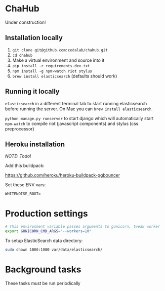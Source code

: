 # ChaHub

Under construction!


## Installation locally

1. `git clone git@github.com:codalab/chahub.git`
1. `cd chahub`
1. Make a virtual environment and source into it
1. `pip install -r requirements.dev.txt`
1. `npm install -g npm-watch riot stylus`
1. `brew install elasticsearch` (defaults should work)


## Running it locally


`elasticsearch` in a different terminal tab to start running elasticsearch before running the server. On Mac you can `brew install elasticsearch`.

`python manage.py runserver` to start django which will automatically start `npm-watch` to compile riot (javascript components) and stylus (css preprocessor)


## Heroku installation

_NOTE: Todo!_

Add this buildpack:

https://github.com/heroku/heroku-buildpack-pgbouncer

Set these ENV vars:

```
WHITENOISE_ROOT=
```

# Production settings


```bash
# This environment variable passes arguments to gunicorn, tweak worker count here
export GUNICORN_CMD_ARGS="--workers=10"
```

To setup ElasticSearch data directory:
```bash
sudo chown 1000:1000 var/data/elasticsearch/
```


# Background tasks

These tasks must be run periodically
